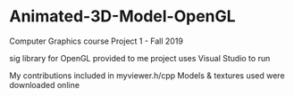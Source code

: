 # Animated-3D-Model-OpenGL

Computer Graphics course Project 1 - Fall 2019

sig library for OpenGL provided to me
project uses Visual Studio to run

My contributions included in myviewer.h/cpp
Models & textures used were downloaded online
